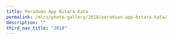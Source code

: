 ```yaml
---
title: Peraduan App Bitara Kata
permalink: /mlcs/photo-gallery/2018/peraduan-app-bitara-kata/
description: ""
third_nav_title: "2018"
---
```


